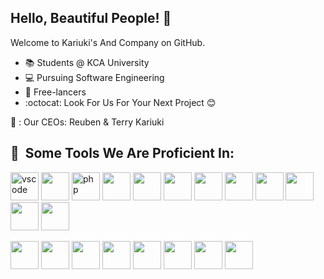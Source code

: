 ## Hello, Beautiful People! :wave:

Welcome to Kariuki's And Company on GitHub.

* :books: Students @ KCA University 
* :computer: Pursuing Software Engineering
* :office: Free-lancers
* :octocat: Look For Us For Your Next Project 😊
  
🐝 : Our CEOs: Reuben & Terry Kariuki

<h2> 🚀 &nbsp;Some Tools We Are Proficient In: </h2>
<p align="left">
<img src="https://cdn.jsdelivr.net/gh/devicons/devicon/icons/vscode/vscode-original.svg" alt="vscode" width="45" height="45"/>
<img src="https://cdn.jsdelivr.net/gh/devicons/devicon/icons/html5/html5-original-wordmark.svg" width="45" height="45"/>
<img src="https://cdn.jsdelivr.net/gh/devicons/devicon/icons/php/php-original.svg" alt="php" width="45" height="45"/>
<img src="https://cdn.jsdelivr.net/gh/devicons/devicon/icons/bootstrap/bootstrap-original.svg" width="45" height="45" />
<img src="https://cdn.jsdelivr.net/gh/devicons/devicon/icons/javascript/javascript-original.svg" width="45" height="45" />
<img src="https://cdn.jsdelivr.net/gh/devicons/devicon/icons/react/react-original-wordmark.svg" width="45" height="45" />
<img src="https://cdn.jsdelivr.net/gh/devicons/devicon/icons/angularjs/angularjs-original.svg" width="45" height="45"  />
<img src="https://cdn.jsdelivr.net/gh/devicons/devicon/icons/nodejs/nodejs-original-wordmark.svg" width="45" height="45" />
<img src="https://cdn.jsdelivr.net/gh/devicons/devicon/icons/java/java-original-wordmark.svg" width="45" height="45" />
<img src="https://cdn.jsdelivr.net/gh/devicons/devicon/icons/android/android-original.svg" width="45" height="45"/>
<img src="https://cdn.jsdelivr.net/gh/devicons/devicon/icons/django/django-plain-wordmark.svg" width="45" height="45" />
<img src="https://cdn.jsdelivr.net/gh/devicons/devicon/icons/python/python-original-wordmark.svg" width="45" height="45" />
</p>
  <p>

  <img src="https://cdn.jsdelivr.net/gh/devicons/devicon/icons/docker/docker-original-wordmark.svg" width="45" height="45" />
  <img src="https://cdn.jsdelivr.net/gh/devicons/devicon/icons/flask/flask-original-wordmark.svg" width="45" height="45"/>
  <img src="https://cdn.jsdelivr.net/gh/devicons/devicon/icons/googlecloud/googlecloud-original-wordmark.svg" width="45" height="45" />
  <img src="https://cdn.jsdelivr.net/gh/devicons/devicon/icons/graphql/graphql-plain-wordmark.svg" width="45" height="45" />
  <img src="https://cdn.jsdelivr.net/gh/devicons/devicon/icons/jupyter/jupyter-original-wordmark.svg" width="45" height="45" />
  <img src="https://cdn.jsdelivr.net/gh/devicons/devicon/icons/mysql/mysql-original-wordmark.svg" width="45" height="45" />
  <img src="https://cdn.jsdelivr.net/gh/devicons/devicon/icons/postgresql/postgresql-original-wordmark.svg" width="45" height="45" />
  <img src="https://cdn.jsdelivr.net/gh/devicons/devicon/icons/sass/sass-original.svg" width="45" height="45" />
     
</p>

